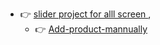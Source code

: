 - 👉 [slider project for alll screen ](https://slider-project11.netlify.app/),
   - 👉 [Add-product-mannually](https://add-product12.netlify.app/)
 
 
